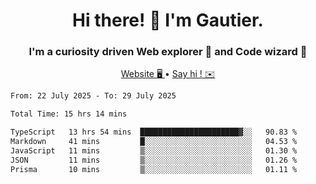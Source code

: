 <h1 align="center">Hi there! 👋 I'm Gautier.</h1>
<h3 align="center">I'm a curiosity driven Web explorer 🚀 and Code wizard 🧙</h3>

<p align="center">
  <a href="https://xisabla.github.io/">Website 🖥️ </a> •
  <a href="mailto:xisabla.dev@gmail.com">Say hi ! ✉️</a>
</p>

<!--START_SECTION:waka-->

```txt
From: 22 July 2025 - To: 29 July 2025

Total Time: 15 hrs 14 mins

TypeScript   13 hrs 54 mins  ██████████████████████▓░░   90.83 %
Markdown     41 mins         █░░░░░░░░░░░░░░░░░░░░░░░░   04.53 %
JavaScript   11 mins         ▒░░░░░░░░░░░░░░░░░░░░░░░░   01.30 %
JSON         11 mins         ▒░░░░░░░░░░░░░░░░░░░░░░░░   01.26 %
Prisma       10 mins         ▒░░░░░░░░░░░░░░░░░░░░░░░░   01.11 %
```

<!--END_SECTION:waka-->
